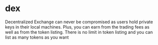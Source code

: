 # dex
Decentralized Exchange can never be compromised as users hold private keys in their local machines. Plus, you can earn from the trading fees as well as from the token listing. There is no limit in token listing and you can list as many tokens as you want
